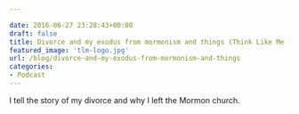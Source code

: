 ```yaml
---

date: 2016-06-27 23:28:43+00:00
draft: false
title: Divorce and my exodus from mormonism and things (Think Like Me - 3)
featured_image: 'tlm-logo.jpg'
url: /blog/divorce-and-my-exodus-from-mormonism-and-things
categories:
- Podcast
---
```



 


I tell the story of my divorce and why I left the Mormon church. 


 
   
